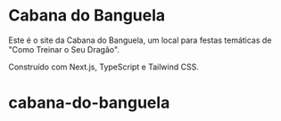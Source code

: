 # Cabana do Banguela

Este é o site da Cabana do Banguela, um local para festas temáticas de "Como Treinar o Seu Dragão".

Construído com Next.js, TypeScript e Tailwind CSS.
# cabana-do-banguela
